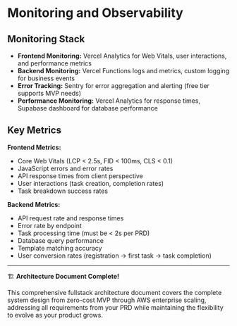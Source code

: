 # Monitoring and Observability

## Monitoring Stack

- **Frontend Monitoring:** Vercel Analytics for Web Vitals, user interactions, and performance metrics
- **Backend Monitoring:** Vercel Functions logs and metrics, custom logging for business events
- **Error Tracking:** Sentry for error aggregation and alerting (free tier supports MVP needs)
- **Performance Monitoring:** Vercel Analytics for response times, Supabase dashboard for database performance

## Key Metrics

**Frontend Metrics:**
- Core Web Vitals (LCP < 2.5s, FID < 100ms, CLS < 0.1)
- JavaScript errors and error rates
- API response times from client perspective
- User interactions (task creation, completion rates)
- Task breakdown success rates

**Backend Metrics:**
- API request rate and response times
- Error rate by endpoint
- Task processing time (must be < 2s per PRD)
- Database query performance
- Template matching accuracy
- User conversion rates (registration → first task → task completion)

---

🏗️ **Architecture Document Complete!**

This comprehensive fullstack architecture document covers the complete system design from zero-cost MVP through AWS enterprise scaling, addressing all requirements from your PRD while maintaining the flexibility to evolve as your product grows.
